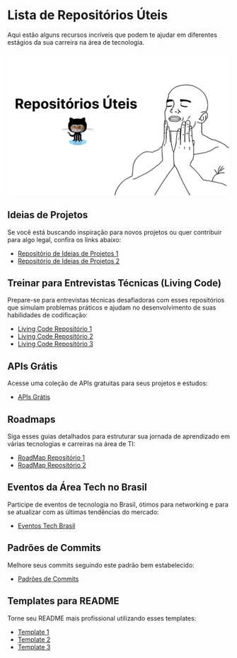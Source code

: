 # Lista de Repositórios Úteis

Aqui estão alguns recursos incríveis que podem te ajudar em diferentes estágios da sua carreira na área de tecnologia.

![Descrição da imagem](./images/utils-respository.jpg)

## Ideias de Projetos

Se você está buscando inspiração para novos projetos ou quer contribuir para algo legal, confira os links abaixo:
- [Repositório de Ideias de Projetos 1](https://lnkd.in/ey_dX_j5)
- [Repositório de Ideias de Projetos 2](https://lnkd.in/ezjVNFa6)

## Treinar para Entrevistas Técnicas (Living Code)

Prepare-se para entrevistas técnicas desafiadoras com esses repositórios que simulam problemas práticos e ajudam no desenvolvimento de suas habilidades de codificação:
- [Living Code Repositório 1](https://lnkd.in/eEpGUmzy)
- [Living Code Repositório 2](https://lnkd.in/eQarJPBb)
- [Living Code Repositório 3](https://lnkd.in/edPw7J78)

## APIs Grátis

Acesse uma coleção de APIs gratuitas para seus projetos e estudos:
- [APIs Grátis](https://lnkd.in/eE465w47)

## Roadmaps

Siga esses guias detalhados para estruturar sua jornada de aprendizado em várias tecnologias e carreiras na área de TI:
- [RoadMap Repositório 1](https://lnkd.in/eH-65Tve)
- [RoadMap Repositório 2](https://lnkd.in/e22DT8_y)

## Eventos da Área Tech no Brasil

Participe de eventos de tecnologia no Brasil, ótimos para networking e para se atualizar com as últimas tendências do mercado:
- [Eventos Tech Brasil](https://lnkd.in/eXheCkqB)

## Padrões de Commits

Melhore seus commits seguindo este padrão bem estabelecido:
- [Padrões de Commits](https://lnkd.in/eE465w47)

## Templates para README

Torne seu README mais profissional utilizando esses templates:
- [Template 1](https://lnkd.in/ecrZuH9e)
- [Template 2](https://lnkd.in/edKf9EN8)
- [Template 3](https://lnkd.in/e2hmQCuD)
